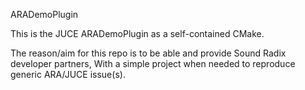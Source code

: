 ARADemoPlugin

This is the JUCE ARADemoPlugin as a self-contained CMake.

The reason/aim for this repo is to be able and provide Sound Radix developer partners,
With a simple project when needed to reproduce generic ARA/JUCE issue(s).
